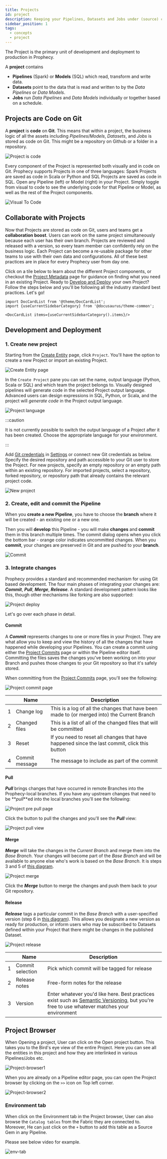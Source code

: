 ```yaml
---
title: Projects
id: project
description: Keeping your Pipelines, Datasets and Jobs under (source) control
sidebar_position: 1
tags:
  - concepts
  - project
---
```


The Project is the primary unit of development and deployment to production in Prophecy.

A **project** contains

- **Pipelines** (Spark) or **Models** (SQL) which read, transform and write data.
- **Datasets** point to the data that is read and written to by the _Data Pipelines_ or _Data Models_.
- **Jobs** run _Data Pipelines_ and _Data Models_ individually or together based on a schedule.

## Projects are Code on Git

A **project** is **code** on **Git**. This means that within a project, the business logic of all the assets including _Pipelines_/_Models_, _Datasets_, and _Jobs_ is stored as code on Git. This might be a repository on Github or a folder in a repository.

![Project is code](../img/project_is_code.png)

Every component of the Project is represented both visually and in code on Git. Prophecy supports Projects in one of three languages: Spark Projects are saved as code in Scala or Python and SQL Projects are saved as code in SQL. Open any Pipeline (left) or Model (right) in your Project. Simply toggle from visual to code to see the underlying code for that Pipeline or Model, as well as the rest of the Project components.

![Visual To Code](img/code-to-visual.png)

## Collaborate with Projects

Now that Projects are stored as code on Git, users and teams get a **collaboration boost**. Users can work on the same project simultaneously because each user has their own branch. Projects are reviewed and released with a version, so every team member can confidently rely on the business logic. Each Project can become a re-usable package for other teams to use with their own data and configurations. All of these best practices are in place for every Prophecy user from day one.

Click on a tile below to learn about the different Project components, or checkout the [Project Metadata](/docs/metadata/project-metadata.md) page for guidance on finding what you need in an existing Project. Ready to [Develop and Deploy](/docs/concepts/project/project.md#development-and-deployment) your own Project? Follow the steps below and you'll be following all the industry standard best practices. Let's go!

```mdx-code-block
import DocCardList from '@theme/DocCardList';
import {useCurrentSidebarCategory} from '@docusaurus/theme-common';

<DocCardList items={useCurrentSidebarCategory().items}/>
```

## Development and Deployment

### 1. Create new project

Starting from the [Create Entity](https://app.prophecy.io/metadata/create) page, click `Project`. You'll have the option to create a new Project or import an existing Project.

![Create Entity page](./img/project-create-import.png)

In the `Create Project` pane you can set the name, output language (Python, Scala or SQL) and which team the project belongs to. Visually designed pipelines will generate code in the selected Project output language. Advanced users can design expressions in SQL, Python, or Scala, and the project will _generate code_ in the Project output language.

![Project language](../img/project_language.png)

:::caution

It is not currently possible to switch the output language of a Project after it has been created. Choose the appropriate language for your environment.

:::

Add [Git credentials](./../../metadata/Git) in [Settings](https://app.prophecy.io/metadata/settings) or connect new Git credentials as below. Specify the desired repository and path accessible to your Git user to store the Project. For new projects, specify an empty repository or an empty path within an existing repository. For imported projects, select a repository, forked repository, or repository path that already contains the relevant project code.

![New project](../img/new_project_git_credentials.png)

### 2. Create, edit and commit the Pipeline

When you **create a new Pipeline**, you have to choose the **branch** where it will be created - an existing one or a new one.

Then you will **develop** this Pipeline - you will make **changes** and **commit** them in this branch multiple times.
The commit dialog opens when you click the bottom bar - orange color indicates uncommitted changes. When you **commit**, your changes are preserved in Git and are pushed to your **branch**.

![Commit](../img/commit.png)

### 3. Integrate changes

Prophecy provides a standard and recommended mechanism for using Git based development. The four main phases of integrating your changes are: **_Commit_**, **_Pull_**, **_Merge_**, **_Release_**. A standard development pattern looks like this, though other mechanisms like forking are also supported:

![Project deploy](../img/project_deploy.png)

Let's go over each phase in detail.

#### Commit

A **_Commit_** represents changes to one or more files in your Project. They are what allow you to keep and view the history of all the changes that have happened while developing your Pipelines. You can create a commit using either the [Project Commits](#project-commits) page or within the Pipeline editor itself. Committing the files saves the changes you've been working on into your Branch and pushes those changes to your Git repository so that it's safely stored.

When committing from the [Project Commits](#project-commits) page, you'll see the following:

![Project commit page](../img/project_do_commit.png)

|     | Name           | Description                                                                                  |
| :-: | -------------- | -------------------------------------------------------------------------------------------- |
|  1  | Change log     | This is a log of all the changes that have been made to (or merged into) the Current Branch  |
|  2  | Changed files  | This is a list of all of the changed files that will be committed                            |
|  3  | Reset          | If you need to reset all changes that have happened since the last commit, click this button |
|  4  | Commit message | The message to include as part of the commit                                                 |

#### Pull

**_Pull_** brings changes that have occurred in remote Branches into the Prophecy-local branches. If you have any upstream changes that need to be **_pull_**ed into the local branches you'll see the following:

![Project pre pull page](../img/project_pull.png)

Click the button to pull the changes and you'll see the **_Pull_** view:

![Project pull view](../img/project_pull_view.png)

#### Merge

**_Merge_** will take the changes in the _Current Branch_ and merge them into the _Base Branch_. Your changes will become part of the _Base Branch_ and will be available to anyone else who's work is based on the _Base Branch_. It is steps 3 and 5 of [this diagram](#development-and-deployment).

![Project merge](../img/project_merge.png)

Click the **_Merge_** button to merge the changes and push them back to your Git repository.

#### Release

**_Release_** tags a particular commit in the _Base Branch_ with a user-specified version (step 6 in [this diagram](#development-and-deployment)). This allows you designate a new version as ready for production, or inform users who may be subscribed to Datasets defined within your Project that there might be changes in the published Dataset.

![Project release](../img/project_release.png)

|     | Name             | Description                                                                                                                                                       |
| :-: | ---------------- | ----------------------------------------------------------------------------------------------------------------------------------------------------------------- |
|  1  | Commit selection | Pick which commit will be tagged for release                                                                                                                      |
|  2  | Release notes    | Free-form notes for the release                                                                                                                                   |
|  3  | Version          | Enter whatever you'd like here. Best practices exist such as [Semantic Versioning](https://semver.org/), but you're free to use whatever matches your environment |

## Project Browser

When Opening a project, User can click on the Open project button. This takes you to the Bird's eye view of the entire Project.
Here you can see all the entities in this project and how they are interlinked in various Pipelines/Jobs etc.

![Project-browser1](img/project-browser1.gif)

When you are already on a Pipeline editor page, you can open the Project browser by clicking on the `>>` icon on Top left corner.

![Project-browser2](img/Project-browser2.gif)

### Environment tab

When click on the Environment tab in the Project browser, User can also browse the `Catalog tables` from the Fabric they are connected to.
Moreover, He can just click on the `+` button to add this table as a Source Gem in any Pipeline.

Please see below video for example.

![env-tab](img/env-tab2.gif)
